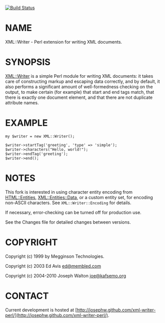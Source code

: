 [![Build Status](https://travis-ci.org/run2000/xml-writer-perl.svg?branch=master)](https://travis-ci.org/run2000/xml-writer-perl)
# NAME

XML::Writer - Perl extension for writing XML documents.

# SYNOPSIS

[XML::Writer](https://metacpan.org/pod/XML::Writer) is a simple Perl module for writing XML documents: it
takes care of constructing markup and escaping data correctly, and by
default, it also performs a significant amount of well-formedness
checking on the output, to make certain (for example) that start and
end tags match, that there is exactly one document element, and that
there are not duplicate attribute names.

# EXAMPLE

    my $writer = new XML::Writer();

    $writer->startTag('greeting', 'type' => 'simple');
    $writer->characters("Hello, world!");
    $writer->endTag('greeting');
    $writer->end();

# NOTES

This fork is interested in using character entity encoding from
[HTML::Entities](https://metacpan.org/pod/HTML::Entities), [XML::Entities::Data](https://metacpan.org/pod/XML::Entities::Data), or a custom entity set,
for encoding non-ASCII characters. See `XML::Writer::Encoding`
for details.

If necessary, error-checking can be turned off for production use.

See the Changes file for detailed changes between versions.

# COPYRIGHT

Copyright (c) 1999 by Megginson Technologies.

Copyright (c) 2003 Ed Avis <ed@membled.com>

Copyright (c) 2004-2010 Joseph Walton <joe@kafsemo.org>

# CONTACT

Current development is hosted at [http://josephw.github.com/xml-writer-perl/](http://josephw.github.com/xml-writer-perl/).
